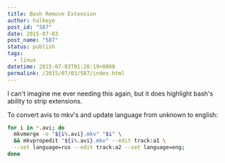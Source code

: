 ```yaml
---
title: Bash Remove Extension
author: halkeye
post_id: "587"
date: 2015-07-03
post_name: "587"
status: publish
tags:
  - linux
datetime: 2015-07-03T01:28:19+0800
permalink: /2015/07/03/587/index.html
---
```


I can't imagine me ever needing this again, but it does highlight bash's ability to strip extensions.

To convert avis to mkv's and update language from unknown to english:

```bash
for i in *.avi; do
  mkvmerge -o "${i%.avi}.mkv" "$i" \
  && mkvpropedit "${i%.avi}.mkv" --edit track:a1 \
  --set language=rus --edit track:a2 --set language=eng;
done
```
